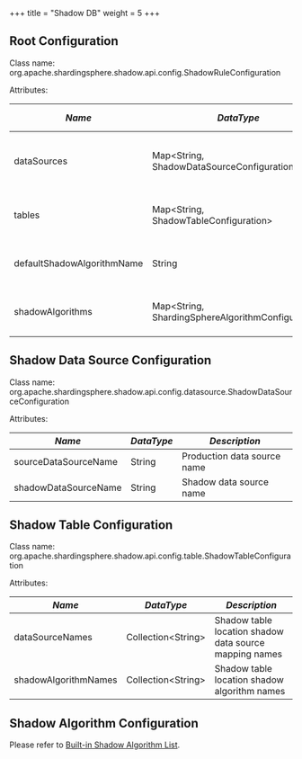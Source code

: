 +++
title = "Shadow DB"
weight = 5
+++

## Root Configuration

Class name: org.apache.shardingsphere.shadow.api.config.ShadowRuleConfiguration

Attributes:

| *Name*                     | *DataType*                                          | *Description*                                     | *Default Value* |
| -------------------------- | --------------------------------------------------- | ------------------------------------------------- | --------------- |
| dataSources                | Map\<String, ShadowDataSourceConfiguration\>        | Shadow data source mapping name and configuration |                 |
| tables                     | Map\<String, ShadowTableConfiguration\>             | Shadow table name and configuration               |                 |
| defaultShadowAlgorithmName | String                                              | Default shadow algorithm name                     |                 |
| shadowAlgorithms           | Map\<String, ShardingSphereAlgorithmConfiguration\> | Shadow algorithm name and configuration           |                 |

## Shadow Data Source Configuration

Class name: org.apache.shardingsphere.shadow.api.config.datasource.ShadowDataSourceConfiguration

Attributes:

| *Name*               | *DataType* | *Description*               |
| -------------------- | ---------- | --------------------------- |
| sourceDataSourceName | String     | Production data source name |
| shadowDataSourceName | String     | Shadow data source name     |

## Shadow Table Configuration

Class name: org.apache.shardingsphere.shadow.api.config.table.ShadowTableConfiguration

Attributes:

| *Name*               | *DataType*           | *Description*                                  |
| -------------------- | -------------------- | ---------------------------------------------- |
| dataSourceNames      | Collection\<String\> | Shadow table location shadow data source mapping names |
| shadowAlgorithmNames | Collection\<String\> | Shadow table location shadow algorithm names   |

## Shadow Algorithm Configuration

Please refer to [Built-in Shadow Algorithm List](/cn/user-manual/shardingsphere-jdbc/builtin-algorithm/shadow).
